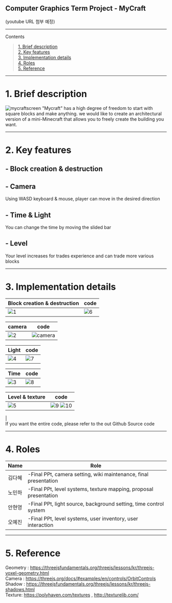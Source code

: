 ## Computer Graphics Term Project - MyCraft

(youtube URL 첨부 예정)

***
  Contents <br>
> [1. Brief description](#1-brief-description) <br>
> [2. Key features](#2-key-features) <br>
> [3. Implementation details](#3-implementation-details)<br>
> [4. Roles](#4-roles)<br>
> [5. Reference](#5-reference)<br>

***
 # 1. Brief description

![mycraftscreen](https://user-images.githubusercontent.com/57945707/140688092-02ccec36-05bf-45c5-8188-4b5868706e21.PNG)
 "Mycraft" has a high degree of freedom to start with square blocks and make anything.
we would like to create an architectural version of a mini-Minecraft that allows you to freely create the building you want.

***
 # 2. Key features 
 <h2> - Block creation & destruction <br> </h2>
 <h2> - Camera    <br> </h2> 
   Using WASD keyboard & mouse, player can move in the desired direction <br>
 <h2> - Time & Light <br></h2> 
   You can change the time by moving the slided bar <br>
 <h2>  - Level <br></h2> 
   Your level increases for trades experience and can trade more various blocks

***
 # 3. Implementation details
 | Block creation & destruction | code |
 |------------------|-----------------------------------------------------------------------------------------------------------|
 |![1](https://user-images.githubusercontent.com/57945707/140737514-44de1c6c-36bb-4a18-9e42-9ab816842fab.png) |![6](https://user-images.githubusercontent.com/57945707/140737607-44a5b084-87a3-45a0-9540-5ea4278eda6a.png) |

 | camera | code |
 |------------------|-----------------------------------------------------------------------------------------------------------|
 |![2](https://user-images.githubusercontent.com/57945707/140737977-d45676e4-7193-4f6f-8be6-4b5e87adbeb8.png)|![camera](https://user-images.githubusercontent.com/57945707/140738228-c8787a79-c21f-4ed6-914b-4c488b4996c1.PNG) |

 | Light | code |
 |------------------|-----------------------------------------------------------------------------------------------------------|
 |![4](https://user-images.githubusercontent.com/57945707/140738373-341f367d-788d-4fa3-a2cc-7fb223e17224.png)|![7](https://user-images.githubusercontent.com/57945707/140738528-6ae2da60-7851-400e-9386-ca465fed5f7f.png)|

 | Time | code |
 |------------------|-----------------------------------------------------------------------------------------------------------|
 |![3](https://user-images.githubusercontent.com/57945707/140738740-be26836f-6fc1-42a3-bd52-90744af63c07.png)|![8](https://user-images.githubusercontent.com/57945707/140738823-e6a1c9cf-4a2c-4216-ae04-184ebf47af5a.png)|
 
  | Level & texture | code |
  |------------------|-----------------------------------------------------------------------------------------------------------|
  |![5](https://user-images.githubusercontent.com/57945707/140738935-886adb6b-f46a-4be7-8ba6-4746f9bdb65a.png) |![9](https://user-images.githubusercontent.com/57945707/140738978-f0d02f62-f91b-4797-a467-89e91425da42.png) ![10](https://user-images.githubusercontent.com/57945707/140739073-b6545bed-e50d-49be-85e2-4b4eba24401c.png)
|
 <br>
 If you want the entire code, please refer to the out Github Source code

***
 # 4. Roles
   | Name  | Role |
  |------------------|-----------------------------------------------------------------------------------------------------------|
  | 김다혜 | -Final PPt, camera setting, wiki maintenance, final presentation|
  | 노민하 | -Final PPt, level systems, texture mapping, proposal presentation|
  | 안현영 | -Final PPt, light source, background setting, time control system|
  | 오예진 | -Final PPt, level systems, user inventory, user interaction|
  
***
 # 5. Reference
 Geometry : https://threejsfundamentals.org/threejs/lessons/kr/threejs-voxel-geometry.html  <br>
 Camera : https://threejs.org/docs/#examples/en/controls/OrbitControls <br>
 Shadow : https://threejsfundamentals.org/threejs/lessons/kr/threejs-shadows.html <br>
 Texture: https://polyhaven.com/textures , http://texturelib.com/ <br>
